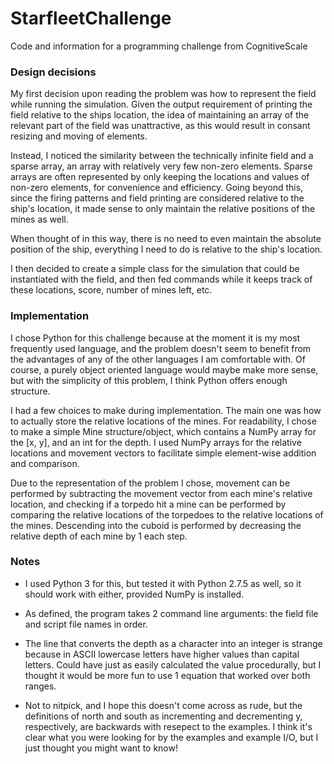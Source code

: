 # StarfleetChallenge
Code and information for a programming challenge from CognitiveScale

### Design decisions
My first decision upon reading the problem was how to represent the field while running the simulation.
Given the output requirement of printing the field relative to the ships location, the idea of maintaining an array of the relevant part of the field was unattractive, as this would result in consant resizing and moving of elements.

Instead, I noticed the similarity between the technically infinite field and a sparse array, an array with relatively very few non-zero elements.
Sparse arrays are often represented by only keeping the locations and values of non-zero elements, for convenience and efficiency.
Going beyond this, since the firing patterns and field printing are considered relative to the ship's location, it made sense to only maintain the relative positions of the mines as well.

When thought of in this way, there is no need to even maintain the absolute position of the ship, everything I need to do is relative to the ship's location.

I then decided to create a simple class for the simulation that could be instantiated with the field, and then fed commands while it keeps track of these locations, score, number of mines left, etc.


### Implementation
I chose Python for this challenge because at the moment it is my most frequently used language, and the problem doesn't seem to benefit from the advantages of any of the other languages I am comfortable with.
Of course, a purely object oriented language would maybe make more sense, but with the simplicity of this problem, I think Python offers enough structure.

I had a few choices to make during implementation.
The main one was how to actually store the relative locations of the mines.
For readability, I chose to make a simple Mine structure/object, which contains a NumPy array for the [x, y], and an int for the depth.
I used NumPy arrays for the relative locations and movement vectors to facilitate simple element-wise addition and comparison.

Due to the representation of the problem I chose, movement can be performed by subtracting the movement vector from each mine's relative location, and checking if a torpedo hit a mine can be performed by comparing the relative locations of the torpedoes to the relative locations of the mines.
Descending into the cuboid is performed by decreasing the relative depth of each mine by 1 each step.

### Notes
- I used Python 3 for this, but tested it with Python 2.7.5 as well, so it should work with either, provided NumPy is installed.

- As defined, the program takes 2 command line arguments: the field file and script file names in order.

- The line that converts the depth as a character into an integer is strange because in ASCII lowercase letters have higher values than capital letters. Could have just as easily calculated the value procedurally, but I thought it would be more fun to use 1 equation that worked over both ranges.

- Not to nitpick, and I hope this doesn't come across as rude, but the definitions of north and south as incrementing and decrementing y, respectively, are backwards with resepect to the examples. I think it's clear what you were looking for by the examples and example I/O, but I just thought you might want to know!


